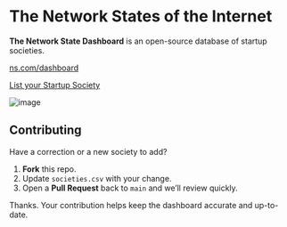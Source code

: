 # The Network States of the Internet

**The Network State Dashboard** is an open-source database of startup societies.

[ns.com/dashboard](https://ns.com/dashboard)

[List your Startup Society](https://ns.com/list)

![image](https://github.com/user-attachments/assets/27cd96fc-1ee5-4aa5-b192-29dd7bb616b8)

## Contributing

Have a correction or a new society to add?  
1. **Fork** this repo.  
2. Update `societies.csv` with your change.  
3. Open a **Pull Request** back to `main` and we’ll review quickly.

Thanks. Your contribution helps keep the dashboard accurate and up-to-date.
